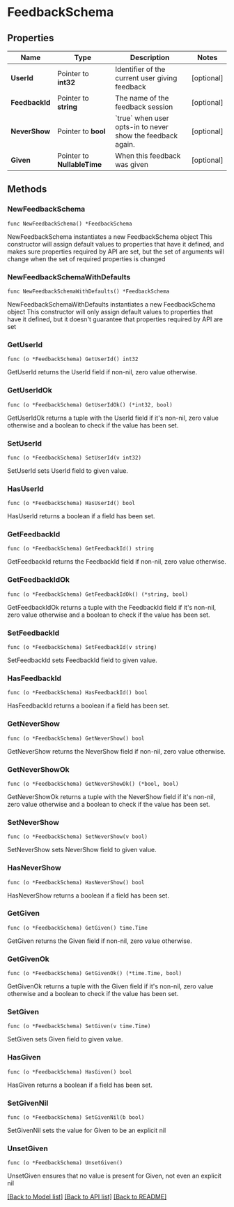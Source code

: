 # FeedbackSchema

## Properties

Name | Type | Description | Notes
------------ | ------------- | ------------- | -------------
**UserId** | Pointer to **int32** | Identifier of the current user giving feedback | [optional] 
**FeedbackId** | Pointer to **string** | The name of the feedback session | [optional] 
**NeverShow** | Pointer to **bool** | &#x60;true&#x60; when user opts-in to never show the feedback again. | [optional] 
**Given** | Pointer to **NullableTime** | When this feedback was given | [optional] 

## Methods

### NewFeedbackSchema

`func NewFeedbackSchema() *FeedbackSchema`

NewFeedbackSchema instantiates a new FeedbackSchema object
This constructor will assign default values to properties that have it defined,
and makes sure properties required by API are set, but the set of arguments
will change when the set of required properties is changed

### NewFeedbackSchemaWithDefaults

`func NewFeedbackSchemaWithDefaults() *FeedbackSchema`

NewFeedbackSchemaWithDefaults instantiates a new FeedbackSchema object
This constructor will only assign default values to properties that have it defined,
but it doesn't guarantee that properties required by API are set

### GetUserId

`func (o *FeedbackSchema) GetUserId() int32`

GetUserId returns the UserId field if non-nil, zero value otherwise.

### GetUserIdOk

`func (o *FeedbackSchema) GetUserIdOk() (*int32, bool)`

GetUserIdOk returns a tuple with the UserId field if it's non-nil, zero value otherwise
and a boolean to check if the value has been set.

### SetUserId

`func (o *FeedbackSchema) SetUserId(v int32)`

SetUserId sets UserId field to given value.

### HasUserId

`func (o *FeedbackSchema) HasUserId() bool`

HasUserId returns a boolean if a field has been set.

### GetFeedbackId

`func (o *FeedbackSchema) GetFeedbackId() string`

GetFeedbackId returns the FeedbackId field if non-nil, zero value otherwise.

### GetFeedbackIdOk

`func (o *FeedbackSchema) GetFeedbackIdOk() (*string, bool)`

GetFeedbackIdOk returns a tuple with the FeedbackId field if it's non-nil, zero value otherwise
and a boolean to check if the value has been set.

### SetFeedbackId

`func (o *FeedbackSchema) SetFeedbackId(v string)`

SetFeedbackId sets FeedbackId field to given value.

### HasFeedbackId

`func (o *FeedbackSchema) HasFeedbackId() bool`

HasFeedbackId returns a boolean if a field has been set.

### GetNeverShow

`func (o *FeedbackSchema) GetNeverShow() bool`

GetNeverShow returns the NeverShow field if non-nil, zero value otherwise.

### GetNeverShowOk

`func (o *FeedbackSchema) GetNeverShowOk() (*bool, bool)`

GetNeverShowOk returns a tuple with the NeverShow field if it's non-nil, zero value otherwise
and a boolean to check if the value has been set.

### SetNeverShow

`func (o *FeedbackSchema) SetNeverShow(v bool)`

SetNeverShow sets NeverShow field to given value.

### HasNeverShow

`func (o *FeedbackSchema) HasNeverShow() bool`

HasNeverShow returns a boolean if a field has been set.

### GetGiven

`func (o *FeedbackSchema) GetGiven() time.Time`

GetGiven returns the Given field if non-nil, zero value otherwise.

### GetGivenOk

`func (o *FeedbackSchema) GetGivenOk() (*time.Time, bool)`

GetGivenOk returns a tuple with the Given field if it's non-nil, zero value otherwise
and a boolean to check if the value has been set.

### SetGiven

`func (o *FeedbackSchema) SetGiven(v time.Time)`

SetGiven sets Given field to given value.

### HasGiven

`func (o *FeedbackSchema) HasGiven() bool`

HasGiven returns a boolean if a field has been set.

### SetGivenNil

`func (o *FeedbackSchema) SetGivenNil(b bool)`

 SetGivenNil sets the value for Given to be an explicit nil

### UnsetGiven
`func (o *FeedbackSchema) UnsetGiven()`

UnsetGiven ensures that no value is present for Given, not even an explicit nil

[[Back to Model list]](../README.md#documentation-for-models) [[Back to API list]](../README.md#documentation-for-api-endpoints) [[Back to README]](../README.md)


